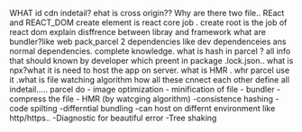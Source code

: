 WHAT id cdn indetail?
ehat is cross origin??
Why are there two file.. REact and REACT_DOM
create element is react core job . create root is the job of react dom explain
disffrence between libray and framework
what are bundler?like web pack,parcel
2 dependencies like dev dependenceies ans normal dependencies. complete knowledge.
what is hash in parcel ? all info that should known by developer which preent in package .lock.json..
what is npx?what it is need to host the app on server.
what is HMR . whr parcel use it .what is file watching algorithm how all these cnnect each other
define all indetail.....
parcel do - image optimization
          - minification of file
          - bundler 
          - compress the file
          - HMR (by watcging algorithm)
          -consistence hashing
          -code spilting
          -differntial bundling
          -can host on differnt environment like http/https..
          -Diagnostic for beautiful error
          -Tree shaking 